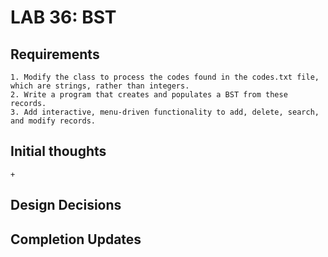 # LAB 36: BST
## Requirements
    1. Modify the class to process the codes found in the codes.txt file, which are strings, rather than integers.
    2. Write a program that creates and populates a BST from these records. 
    3. Add interactive, menu-driven functionality to add, delete, search, and modify records.

## Initial thoughts
    + 

## Design Decisions
     

## Completion Updates
    